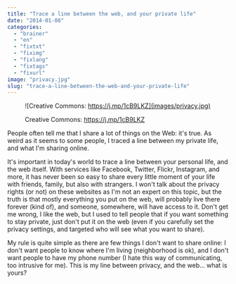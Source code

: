 ```yaml
---
title: "Trace a line between the web, and your private life"
date: "2014-01-08"
categories: 
  - "brainer"
  - "en"
  - "fixtxt"
  - "fiximg"
  - "fixlang"
  - "fixtags"
  - "fixurl"
image: "privacy.jpg"
slug: "trace-a-line-between-the-web-and-your-private-life"
---
```


<figure>

![Creative Commons: https://j.mp/1cB9LKZ](images/privacy.jpg)

<figcaption>

Creative Commons: https://j.mp/1cB9LKZ

</figcaption>

</figure>

People often tell me that I share a lot of things on the Web: it's true. As weird as it seems to some people, I traced a line between my private life, and what I'm sharing online.

It's important in today's world to trace a line between your personal life, and the web itself. With services like Facebook, Twitter, Flickr, Instagram, and more, it has never been so easy to share every little moment of your life with friends, family, but also with strangers. I won't talk about the privacy rights (or not) on these websites as I'm not an expert on this topic, but the truth is that mostly everything you put on the web, will probably live there forever (kind of), and someone, somewhere, will have access to it. Don't get me wrong, I like the web, but I used to tell people that if you want something to stay private, just don't put it on the web (even if you carefully set the privacy settings, and targeted who will see what you want to share).

My rule is quite simple as there are few things I don't want to share online: I don't want people to know where I'm living (neighborhood is ok), and I don't want people to have my phone number (I hate this way of communicating, too intrusive for me). This is my line between privacy, and the web... what is yours?

